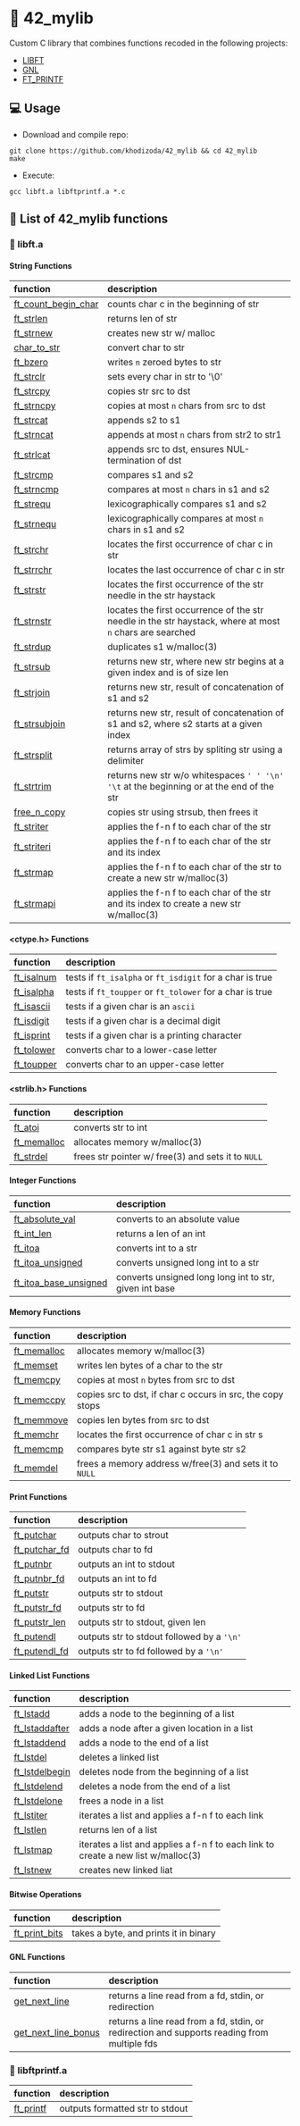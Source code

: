 # :space_invader: 42_mylib
Custom C library that combines functions recoded in the following projects:
- [LIBFT](https://github.com/khodizoda/42_libft)
- [GNL](https://github.com/khodizoda/42_get_next_line)
- [FT_PRINTF](https://github.com/khodizoda/42_ft_printf)

## :computer: Usage
- Download and compile repo:
```terminal
git clone https://github.com/khodizoda/42_mylib && cd 42_mylib
make
```
- Execute:
```terminal
gcc libft.a libftprintf.a *.c
```
## :book: List of 42_mylib functions

### :memo: libft.a

#### String Functions
|function|description|
|:---|:---|
|[ft_count_begin_char](https://github.com/khodizoda/42_mylib/blob/master/srcs/ft_count_begin_char.c)|counts char c in the beginning of str|
|[ft_strlen](https://github.com/khodizoda/42_mylib/blob/master/srcs/ft_strlen.c)|returns len of str|
|[ft_strnew](https://github.com/khodizoda/42_mylib/blob/master/srcs/ft_strnew.c)|creates new str w/ malloc|
|[char_to_str](https://github.com/khodizoda/42_mylib/blob/master/srcs/char_to_str.c)|convert char to str|
|[ft_bzero](https://github.com/khodizoda/42_mylib/blob/master/srcs/ft_bzero.c)|writes ```n``` zeroed bytes to str|
|[ft_strclr](https://github.com/khodizoda/42_mylib/blob/master/srcs/ft_strclr.c)|sets every char in str to '\0'|
|[ft_strcpy](https://github.com/khodizoda/42_mylib/blob/master/srcs/ft_strcpy.c)|copies str src to dst|
|[ft_strncpy](https://github.com/khodizoda/42_mylib/blob/master/srcs/ft_strncpy.c)|copies at most ```n``` chars from src to dst|
|[ft_strcat](https://github.com/khodizoda/42_mylib/blob/master/srcs/ft_strcat.c)|appends s2 to s1|
|[ft_strncat](https://github.com/khodizoda/42_mylib/blob/master/srcs/ft_strncat.c)|appends at most ```n``` chars from str2 to str1|
|[ft_strlcat](https://github.com/khodizoda/42_mylib/blob/master/srcs/ft_strlcat.c)|appends src to dst, ensures NUL-termination of dst|
|[ft_strcmp](https://github.com/khodizoda/42_mylib/blob/master/srcs/ft_strcmp.c)|compares s1 and s2|
|[ft_strncmp](https://github.com/khodizoda/42_mylib/blob/master/srcs/ft_strncmp.c)|compares at most ```n``` chars in s1 and s2|
|[ft_strequ](https://github.com/khodizoda/42_mylib/blob/master/srcs/ft_strequ.c)|lexicographically compares s1 and s2|
|[ft_strnequ](https://github.com/khodizoda/42_mylib/blob/master/srcs/ft_strnequ.c)|lexicographically compares at most ```n``` chars in s1 and s2|
|[ft_strchr](https://github.com/khodizoda/42_mylib/blob/master/srcs/ft_strchr.c)|locates the first occurrence of char c in str|
|[ft_strrchr](https://github.com/khodizoda/42_mylib/blob/master/srcs/ft_strrchr.c)|locates the last occurrence of char c in str|
|[ft_strstr](https://github.com/khodizoda/42_mylib/blob/master/srcs/ft_strstr.c)|locates the first occurrence of the str needle in the str haystack|
|[ft_strnstr](https://github.com/khodizoda/42_mylib/blob/master/srcs/ft_strnstr.c)|locates the first occurrence of the str needle in the str haystack, where at most ```n``` chars are searched|
|[ft_strdup](https://github.com/khodizoda/42_mylib/blob/master/srcs/ft_strdup.c)|duplicates s1 w/malloc(3)|
|[ft_strsub](https://github.com/khodizoda/42_mylib/blob/master/srcs/ft_strsub.c)|returns new str, where new str begins at a given index and is of size len|
|[ft_strjoin](https://github.com/khodizoda/42_mylib/blob/master/srcs/ft_strjoin.c)|returns new str, result of concatenation of s1 and s2|
|[ft_strsubjoin](https://github.com/khodizoda/42_mylib/blob/master/srcs/ft_strsubjoin.c)|returns new str, result of concatenation of s1 and s2, where s2 starts at a given index|
|[ft_strsplit](https://github.com/khodizoda/42_mylib/blob/master/srcs/ft_strsplit.c)|returns array of strs by spliting str using a delimiter|
|[ft_strtrim](https://github.com/khodizoda/42_mylib/blob/master/srcs/ft_strtrim.c)|returns new str w/o whitespaces ```' ' '\n' '\t``` at the beginning or at the end of the str|
|[free_n_copy](https://github.com/khodizoda/42_mylib/blob/master/srcs/free_n_copy.c)|copies str using strsub, then frees it|
|[ft_striter](https://github.com/khodizoda/42_mylib/blob/master/srcs/ft_striter.c)|applies the f-n f to each char of the str|
|[ft_striteri](https://github.com/khodizoda/42_mylib/blob/master/srcs/ft_striteri.c)|applies the f-n f to each char of the str and its index|
|[ft_strmap](https://github.com/khodizoda/42_mylib/blob/master/srcs/ft_strmap.c)|applies the f-n f to each char of the str to create a new str w/malloc(3)|
|[ft_strmapi](https://github.com/khodizoda/42_mylib/blob/master/srcs/ft_strmapi.c)|applies the f-n f to each char of the str and its index to create a new str w/malloc(3)|

#### <ctype.h> Functions
|function|description|
|:---|:---|
|[ft_isalnum](https://github.com/khodizoda/42_mylib/blob/master/srcs/ft_isalnum.c)|tests if ```ft_isalpha``` or ```ft_isdigit``` for a char is true|
|[ft_isalpha](https://github.com/khodizoda/42_mylib/blob/master/srcs/ft_isalpha.c)|tests if ```ft_toupper``` or ```ft_tolower``` for a char is true|
|[ft_isascii](https://github.com/khodizoda/42_mylib/blob/master/srcs/ft_isascii.c)|tests if a given char is an ```ascii```|
|[ft_isdigit](https://github.com/khodizoda/42_mylib/blob/master/srcs/ft_isdigit.c)|tests if a given char is a decimal digit|
|[ft_isprint](https://github.com/khodizoda/42_mylib/blob/master/srcs/ft_isprint.c)|tests if a given char is a printing character|
|[ft_tolower](https://github.com/khodizoda/42_mylib/blob/master/srcs/ft_tolower.c)|converts char to a lower-case letter|
|[ft_toupper](https://github.com/khodizoda/42_mylib/blob/master/srcs/ft_toupper.c)|converts char to an upper-case letter|

#### <strlib.h> Functions
|function|description|
|:---|:---|
|[ft_atoi](https://github.com/khodizoda/42_mylib/blob/master/srcs/ft_atoi.c)|converts str to int|
|[ft_memalloc](https://github.com/khodizoda/42_mylib/blob/master/srcs/ft_memalloc.c)|allocates memory w/malloc(3)|
|[ft_strdel](https://github.com/khodizoda/42_mylib/blob/master/srcs/ft_strdel.c)|frees str pointer w/ free(3) and sets it to ```NULL```|

#### Integer Functions
|function|description|
|:---|:---|
|[ft_absolute_val](https://github.com/khodizoda/42_mylib/blob/master/srcs/ft_absolute_val.c)|converts to an absolute value|
|[ft_int_len](https://github.com/khodizoda/42_mylib/blob/master/srcs/ft_int_len.c)|returns a len of an int|
|[ft_itoa](https://github.com/khodizoda/42_mylib/blob/master/srcs/ft_itoa.c)|converts int to a str|
|[ft_itoa_unsigned](https://github.com/khodizoda/42_mylib/blob/master/srcs/ft_itoa_unsigned.c)|converts unsigned long int to a str|
|[ft_itoa_base_unsigned](https://github.com/khodizoda/42_mylib/blob/master/srcs/ft_itoa_base_unsigned.c)|converts unsigned long long int to str, given int base|

#### Memory Functions
|function|description|
|:---|:---|
|[ft_memalloc](https://github.com/khodizoda/42_mylib/blob/master/srcs/ft_memalloc.c)|allocates memory w/malloc(3)|
|[ft_memset](https://github.com/khodizoda/42_mylib/blob/master/srcs/ft_memset.c)|writes len bytes of a char to the str|
|[ft_memcpy](https://github.com/khodizoda/42_mylib/blob/master/srcs/ft_memcpy.c)|copies at most ```n``` bytes from src to dst|
|[ft_memccpy](https://github.com/khodizoda/42_mylib/blob/master/srcs/ft_memccpy.c)|copies src to dst, if char c occurs in src, the copy stops|
|[ft_memmove](https://github.com/khodizoda/42_mylib/blob/master/srcs/ft_memmove.c)|copies len bytes from src to dst|
|[ft_memchr](https://github.com/khodizoda/42_mylib/blob/master/srcs/ft_memchr.c)|locates the first occurrence of char c in str s|
|[ft_memcmp](https://github.com/khodizoda/42_mylib/blob/master/srcs/ft_memcmp.c)|compares byte str s1 against byte str s2|
|[ft_memdel](https://github.com/khodizoda/42_mylib/blob/master/srcs/ft_memdel.c)|frees a memory address w/free(3) and sets it to ```NULL```|

#### Print Functions
|function|description|
|:---|:---|
|[ft_putchar](https://github.com/khodizoda/42_mylib/blob/master/srcs/ft_putchar.c)|outputs char to strout|
|[ft_putchar_fd](https://github.com/khodizoda/42_mylib/blob/master/srcs/ft_putchar_fd.c)|outputs char to fd|
|[ft_putnbr](https://github.com/khodizoda/42_mylib/blob/master/srcs/ft_putnbr.c)|outputs an int to stdout|
|[ft_putnbr_fd](https://github.com/khodizoda/42_mylib/blob/master/srcs/ft_putnbr_fd.c)|outputs an int to fd|
|[ft_putstr](https://github.com/khodizoda/42_mylib/blob/master/srcs/ft_putstr.c)|outputs str to stdout|
|[ft_putstr_fd](https://github.com/khodizoda/42_mylib/blob/master/srcs/ft_putstr_fd.c)|outputs str to fd|
|[ft_putstr_len](https://github.com/khodizoda/42_mylib/blob/master/srcs/ft_putstr_len.c)|outputs str to stdout, given len|
|[ft_putendl](https://github.com/khodizoda/42_mylib/blob/master/srcs/ft_putendl.c)|outputs str to stdout followed by a ```'\n'```|
|[ft_putendl_fd](https://github.com/khodizoda/42_mylib/blob/master/srcs/ft_putendl_fd.c)|outputs str to fd followed by a ```'\n'```|

#### Linked List Functions
|function|description|
|:---|:---|
|[ft_lstadd](https://github.com/khodizoda/42_mylib/blob/master/srcs/ft_lstadd.c)|adds a node to the beginning of a list|
|[ft_lstaddafter](https://github.com/khodizoda/42_mylib/blob/master/srcs/ft_lstaddafter.c)|adds a node after a given location in a list|
|[ft_lstaddend](https://github.com/khodizoda/42_mylib/blob/master/srcs/ft_lstaddend.c)|adds a node to the end of a list|
|[ft_lstdel](https://github.com/khodizoda/42_mylib/blob/master/srcs/ft_lstdel.c)|deletes a linked list|
|[ft_lstdelbegin](https://github.com/khodizoda/42_mylib/blob/master/srcs/ft_lstdelbegin.c)|deletes node from the beginning of a list|
|[ft_lstdelend](https://github.com/khodizoda/42_mylib/blob/master/srcs/ft_lstdelend.c)|deletes a node from the end of a list|
|[ft_lstdelone](https://github.com/khodizoda/42_mylib/blob/master/srcs/ft_lstdelone.c)|frees a node in a list|
|[ft_lstiter](https://github.com/khodizoda/42_mylib/blob/master/srcs/ft_lstiter.c)|iterates a list and applies a f-n f to each link|
|[ft_lstlen](https://github.com/khodizoda/42_mylib/blob/master/srcs/ft_lstlen.c)|returns len of a list|
|[ft_lstmap](https://github.com/khodizoda/42_mylib/blob/master/srcs/ft_lstmap.c)|iterates a list and applies a f-n f to each link to create a new list w/malloc(3)|
|[ft_lstnew](https://github.com/khodizoda/42_mylib/blob/master/srcs/ft_lstnew.c)|creates new linked liat|

#### Bitwise Operations
|function|description|
|:---|:---|
|[ft_print_bits](https://github.com/khodizoda/42_mylib/blob/master/srcs/ft_print_bits.c)|takes a byte, and prints it in binary|

#### GNL Functions
|function|description|
|:---|:---|
|[get_next_line](https://github.com/khodizoda/42_mylib/blob/master/srcs/get_next_line.c)|returns a line read from a fd, stdin, or redirection|
|[get_next_line_bonus](https://github.com/khodizoda/42_mylib/blob/master/srcs/get_next_line_bonus.c)|returns a line read from a fd, stdin, or redirection and supports reading from multiple fds|

### :memo: libftprintf.a
|function|description|
|:---|:---|
|[ft_printf](https://github.com/khodizoda/42_ft_printf)|outputs formatted str to stdout|

